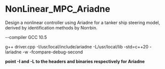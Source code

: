 # NonLinear_MPC_Ariadne

Design a nonlinear controller using Ariadne for a tanker ship steering model, derived by identification methods by Norrbin.

--compiler GCC 10.5

g++ driver.cpp -I/usr/local/include/ariadne -L/usr/local/lib -std=c++20 -lariadne -w -fcompare-debug-second

**point -I and -L to the headers and binaries respectively for Ariadne**
